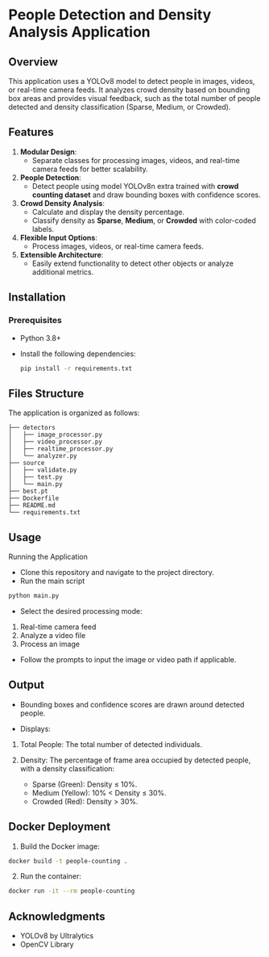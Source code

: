 # People Detection and Density Analysis Application

## Overview

This application uses a YOLOv8 model to detect people in images, videos, or real-time camera feeds. It analyzes crowd density based on bounding box areas and provides visual feedback, such as the total number of people detected and density classification (Sparse, Medium, or Crowded).

## Features

1. **Modular Design**:
   - Separate classes for processing images, videos, and real-time camera feeds for better scalability.
2. **People Detection**:
   - Detect people using model YOLOv8n extra trained with **crowd counting dataset** and draw bounding boxes with confidence scores.
3. **Crowd Density Analysis**:
   - Calculate and display the density percentage.
   - Classify density as **Sparse**, **Medium**, or **Crowded** with color-coded labels.
4. **Flexible Input Options**:
   - Process images, videos, or real-time camera feeds.
5. **Extensible Architecture**:
   - Easily extend functionality to detect other objects or analyze additional metrics.

## Installation

### Prerequisites

- Python 3.8+
- Install the following dependencies:

  ```bash
  pip install -r requirements.txt
  ```

## Files Structure

The application is organized as follows:

```
├── detectors
│   ├── image_processor.py       
│   ├── video_processor.py       
│   ├── realtime_processor.py   
│   └── analyzer.py               
├── source
│   ├── validate.py              
│   ├── test.py                  
│   └── main.py                 
├── best.pt                      
├── Dockerfile    
├── README.md             
└── requirements.txt
```

## Usage

Running the Application

- Clone this repository and navigate to the project directory.
- Run the main script

```bash
python main.py
```

- Select the desired processing mode:

1. Real-time camera feed
2. Analyze a video file
3. Process an image

- Follow the prompts to input the image or video path if applicable.

## Output

- Bounding boxes and confidence scores are drawn around detected people.

- Displays:

1. Total People: The total number of detected individuals.
2. Density: The percentage of frame area occupied by detected people, with a density classification:

   - Sparse (Green): Density ≤ 10%.
   - Medium (Yellow): 10% < Density ≤ 30%.
   - Crowded (Red): Density > 30%.

## Docker Deployment

1. Build the Docker image:

```bash
docker build -t people-counting .
```

2. Run the container:

```bash
docker run -it --rm people-counting
```

## Acknowledgments

- YOLOv8 by Ultralytics
- OpenCV Library
